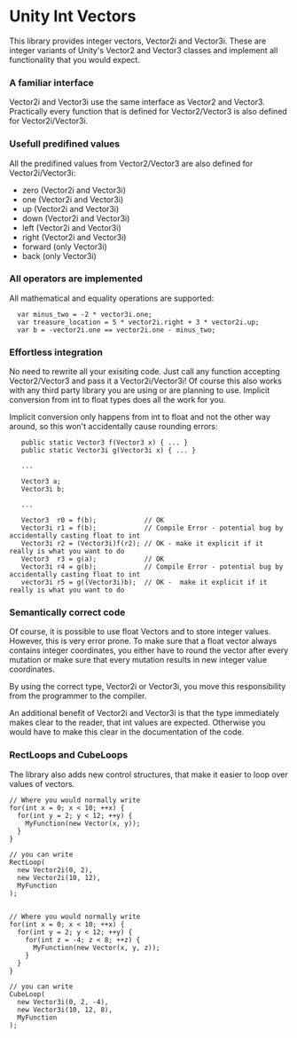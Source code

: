 # Unity Int Vectors
This library provides integer vectors, Vector2i and Vector3i.
These are integer variants of Unity's Vector2 and Vector3 classes and implement all functionality that you would expect.
 
### A familiar interface
Vector2i and Vector3i use the same interface as Vector2 and Vector3.
Practically every function that is defined for Vector2/Vector3 is also defined for Vector2i/Vector3i.
    
### Usefull predifined values
All the predifined values from Vector2/Vector3 are also defined for Vector2i/Vector3i:
  
  * zero (Vector2i and Vector3i)
  * one (Vector2i and Vector3i)
  * up (Vector2i and Vector3i)
  * down (Vector2i and Vector3i)
  * left (Vector2i and Vector3i)
  * right (Vector2i and Vector3i)
  * forward (only Vector3i)
  * back (only Vector3i)
  
### All operators are implemented
All mathematical and equality operations are supported:
```
  var minus_two = -2 * vector3i.one;
  var treasure_location = 5 * vector2i.right + 3 * vector2i.up;
  var b = -vector2i.one == vector2i.one - minus_two;
```
  
### Effortless integration
No need to rewrite all your exisiting code.
Just call any function accepting Vector2/Vector3 and pass it a Vector2i/Vector3i!
Of course this also works with any third party library you are using or are planning to use.
Implicit conversion from int to float types does all the work for you.

Implicit conversion only happens from int to float and not the other way around, so this won't accidentally cause rounding errors:
```
   public static Vector3 f(Vector3 x) { ... }
   public static Vector3i g(Vector3i x) { ... }
   
   ...
   
   Vector3 a;
   Vector3i b;
   
   ...
   
   Vector3  r0 = f(b);            // OK
   Vector3i r1 = f(b);            // Compile Error - potential bug by accidentally casting float to int
   Vector3i r2 = (Vector3i)f(r2); // OK - make it explicit if it really is what you want to do
   Vector3  r3 = g(a);            // OK
   Vector3i r4 = g(b);            // Compile Error - potential bug by accidentally casting float to int
   vector3i r5 = g((Vector3i)b);  // OK -  make it explicit if it really is what you want to do
```

### Semantically correct code
Of course, it is possible to use float Vectors and to store integer values.
However, this is very error prone.
To make sure that a float vector always contains integer coordinates, you either have to round the vector after every mutation or make sure that every mutation results in new integer value coordinates.

By using the correct type, Vector2i or Vector3i, you move this responsibility from the programmer to the compiler.

An additional benefit of Vector2i and Vector3i is that the type immediately makes clear to the reader, that int values are expected. Otherwise you would have to make this clear in the documentation of the code.

### RectLoops and CubeLoops
The library also adds new control structures, that make it easier to loop over values of vectors.

```
// Where you would normally write
for(int x = 0; x < 10; ++x) {
  for(int y = 2; y < 12; ++y) {
    MyFunction(new Vector(x, y));
  }
}

// you can write
RectLoop(
  new Vector2i(0, 2),
  new Vector2i(10, 12),
  MyFunction
);


// Where you would normally write
for(int x = 0; x < 10; ++x) {
  for(int y = 2; y < 12; ++y) {
    for(int z = -4; z < 8; ++z) {
      MyFunction(new Vector(x, y, z));
    }
  }
}

// you can write
CubeLoop(
  new Vector3i(0, 2, -4), 
  new Vector3i(10, 12, 8), 
  MyFunction
);
````
